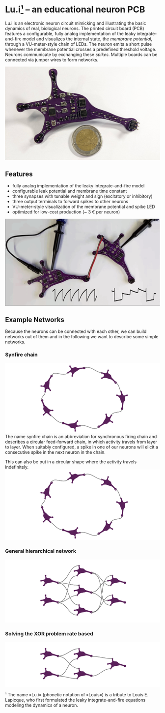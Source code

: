 # Lu.i[¹](#footnote-1) – an educational neuron PCB

Lu.i is an electronic neuron circuit mimicking and illustrating the basic dynamics of real, biological neurons.
The printed circuit board (PCB) features a configurable, fully analog implementation of the leaky integrate-and-fire model and visualizes the internal state, the *membrane potential*, through a VU-meter-style chain of LEDs.
The neuron emits a short pulse whenever the membrane potential crosses a predefined threshold voltage.
Neurons communicate by exchanging these *spikes*.
Multiple boards can be connected via jumper wires to form networks.

![](doc/photograph-coin.jpg)

## Features

- fully analog implementation of the leaky integrate-and-fire model
- configurable leak potential and membrane time constant
- three synapses with tunable weight and sign (excitatory or inhibitory)
- three output terminals to forward spikes to other neurons
- VU-meter-style visualization of the membrane potential and spike LED
- optimized for low-cost production (~ 3 € per neuron)

![](doc/animation.gif)

## Example Networks
Because the neurons can be connected with each other, we can build networks out of them and in the following we want to describe some simple networks.

### Synfire chain
![](doc/tikz/synfirechain.svg)
The name synfire chain is an abbreviation for synchronous firing chain and describes a circular feed-forward chain, in which activity travels from layer to layer.
When suitably configured, a spike in one of our neurons will elicit a consecutive spike in the next neuron in the chain.

This can also be put in a circular shape where the activity travels indefinitely.
![](doc/tikz/synfirering.svg)

### General hierarchical network
![](doc/tikz/hierarchical.svg)

### Solving the XOR problem rate based
![](doc/tikz/hierarchical_xor.svg)


<a name="footnote-1">¹</a> The name »Lu.i« (phonetic notation of »Louis«) is a tribute to Louis E. Lapicque, who first formulated the leaky integrate-and-fire equations modeling the dynamics of a neuron.
